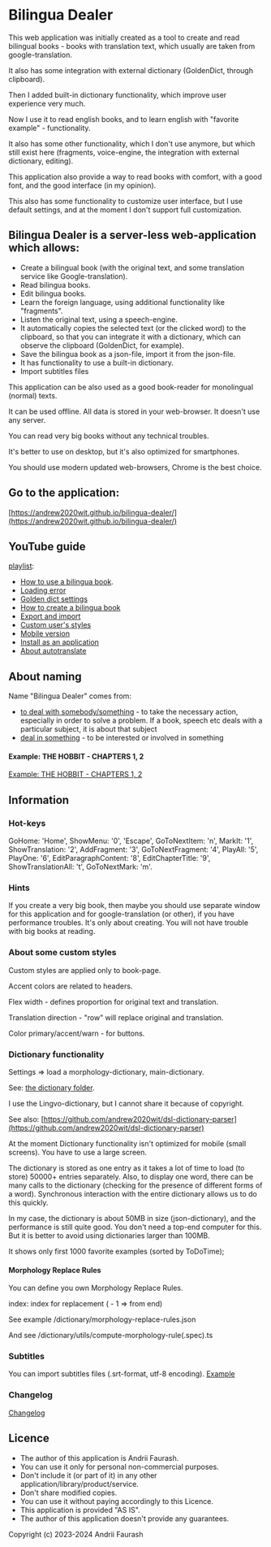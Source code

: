 # Bilingua Dealer

This web application was initially created as a tool to create and read bilingual books - books with translation text,
which usually are taken from google-translation.

It also has some integration with external dictionary (GoldenDict, through clipboard).

Then I added built-in dictionary functionality, which improve user experience very much.

Now I use it to read english books, and to learn english with "favorite example" - functionality.

It also has some other functionality, which I don't use anymore, but which still exist here
(fragments, voice-engine, the integration with external dictionary, editing).

This application also provide a way to read books with comfort, with a good font, and the good interface (in my opinion).

This also has some functionality to customize user interface,
but I use default settings, and at the moment I don't support full customization.

## Bilingua Dealer is a server-less web-application which allows:

- Create a bilingual book (with the original text, and some translation service like Google-translation).
- Read bilingua books.
- Edit bilingua books.
- Learn the foreign language, using additional functionality like "fragments".
- Listen the original text, using a speech-engine.
- It automatically copies the selected text (or the clicked word) to the clipboard,
  so that you can integrate it with a dictionary, which can observe the clipboard (GoldenDict, for example).
- Save the bilingua book as a json-file, import it from the json-file.
- It has functionality to use a built-in dictionary.
- Import subtitles files

This application can be also used as a good book-reader for monolingual (normal) texts.

It can be used offline. All data is stored in your web-browser. It doesn't use any server.

You can read very big books without any technical troubles.

It's better to use on desktop, but it's also optimized for smartphones.

You should use modern updated web-browsers, Chrome is the best choice.

## Go to the application:

[https://andrew2020wit.github.io/bilingua-dealer/](https://andrew2020wit.github.io/bilingua-dealer/)

## YouTube guide

[playlist](https://www.youtube.com/playlist?list=PLZKEqtF-W8rp3MP9oktd7qgEwVhXAd90I):

- [How to use a bilingua book](https://www.youtube.com/watch?v=Tj2Bs4sRDwQ&list=PLZKEqtF-W8rp3MP9oktd7qgEwVhXAd90I).
- [Loading error](https://www.youtube.com/watch?v=YJMqfpegWgQ&list=PLZKEqtF-W8rp3MP9oktd7qgEwVhXAd90I)
- [Golden dict settings](https://www.youtube.com/watch?v=gDqUiRZoIxY&list=PLZKEqtF-W8rp3MP9oktd7qgEwVhXAd90I)
- [How to create a bilingua book](https://www.youtube.com/watch?v=4ECIpavVafE&list=PLZKEqtF-W8rp3MP9oktd7qgEwVhXAd90I)
- [Export and import](https://www.youtube.com/watch?v=gSKRDLunF6Q&list=PLZKEqtF-W8rp3MP9oktd7qgEwVhXAd90I)
- [Custom user's styles](https://www.youtube.com/watch?v=UjQtVb9FNeI&list=PLZKEqtF-W8rp3MP9oktd7qgEwVhXAd90I)
- [Mobile version](https://www.youtube.com/watch?v=Blfa2ksESuU&list=PLZKEqtF-W8rp3MP9oktd7qgEwVhXAd90I)
- [Install as an application](https://www.youtube.com/watch?v=WmC10MrHUCI&list=PLZKEqtF-W8rp3MP9oktd7qgEwVhXAd90I)
- [About autotranslate](https://www.youtube.com/watch?v=5EBS11hXVJ4&list=PLZKEqtF-W8rp3MP9oktd7qgEwVhXAd90I)

## About naming

Name "Bilingua Dealer" comes from:

- [to deal with somebody/something](https://www.ldoceonline.com/dictionary/deal-with) - to take the necessary action,
  especially in order to solve a problem.
  If a book, speech etc deals with a particular subject, it is about that subject
- [deal in something](https://www.ldoceonline.com/dictionary/deal-in) - to be interested or involved in something

#### Example: THE HOBBIT - CHAPTERS 1, 2

[Example: THE HOBBIT - CHAPTERS 1, 2](https://github.com/andrew2020wit/bilingua-dealer/blob/master/example-book/TOLKIEN%20-%20THE%20HOBBIT%20-%20CHAPTERS%201%2C%202%20-%20demo.2023-09-10.bilingua.json)

## Information

### Hot-keys

GoHome: 'Home', ShowMenu: '0', 'Escape', GoToNextItem: 'n', MarkIt: '1',
ShowTranslation: '2', AddFragment: '3', GoToNextFragment: '4', PlayAll: '5', PlayOne: '6',
EditParagraphContent: '8', EditChapterTitle: '9', ShowTranslationAll: 't', GoToNextMark: 'm'.

### Hints

If you create a very big book,
then maybe you should use separate window for this application and for google-translation (or other),
if you have performance troubles.
It's only about creating. You will not have trouble with big books at reading.

### About some custom styles

Custom styles are applied only to book-page.

Accent colors are related to headers.

Flex width - defines proportion for original text and translation.

Translation direction - "row" will replace original and translation.

Color primary/accent/warn - for buttons.

### Dictionary functionality

Settings => load a morphology-dictionary, main-dictionary.

See: [the dictionary folder](https://github.com/andrew2020wit/bilingua-dealer/tree/master/dictionary).

I use the Lingvo-dictionary, but I cannot share it because of copyright.

See also: [https://github.com/andrew2020wit/dsl-dictionary-parser](https://github.com/andrew2020wit/dsl-dictionary-parser)

At the moment Dictionary functionality isn't  optimized for mobile (small screens). You have to use a large screen.

The dictionary is stored as one entry as it takes a lot of time to load (to store) 50000+ entries separately.
Also, to display one word, there can be many calls to the dictionary (checking for the presence of different forms of a word).
Synchronous interaction with the entire dictionary allows us to do this quickly.

In my case, the dictionary is about 50MB in size (json-dictionary), and the performance is still quite good.
You don't need a top-end computer for this.
But it is better to avoid using dictionaries larger than 100MB.

It shows only first 1000 favorite examples (sorted by ToDoTime);

#### Morphology Replace Rules

You can define you own Morphology Replace Rules.

index: index for replacement ( - 1 => from end)

See example /dictionary/morphology-replace-rules.json

And see /dictionary/utils/compute-morphology-rule(.spec).ts

### Subtitles

You can import subtitles files (.srt-format, utf-8 encoding). [Example](https://github.com/andrew2020wit/bilingua-dealer/tree/master/subtitles-examples)

### Changelog

[Changelog](https://github.com/andrew2020wit/bilingua-dealer/blob/master/changelog.md)

## Licence

- The author of this application is Andrii Faurash.
- You can use it only for personal non-commercial purposes.
- Don't include it (or part of it) in any other application/library/product/service.
- Don't share modified copies.
- You can use it without paying accordingly to this Licence.
- This application is provided "AS IS".
- The author of this application doesn't provide any guarantees.

Copyright (c) 2023-2024 Andrii Faurash
